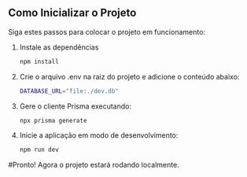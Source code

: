 ## Como Inicializar o Projeto

Siga estes passos para colocar o projeto em funcionamento:

1. Instale as dependências  
   ```bash
   npm install

2. Crie o arquivo .env na raiz do projeto e adicione o conteúdo abaixo:
   ```bash
   DATABASE_URL="file:./dev.db"

3. Gere o cliente Prisma executando:
   ```bash
   npx prisma generate

4. Inicie a aplicação em modo de desenvolvimento:
   ```bash
   npm run dev

#Pronto! Agora o projeto estará rodando localmente.
